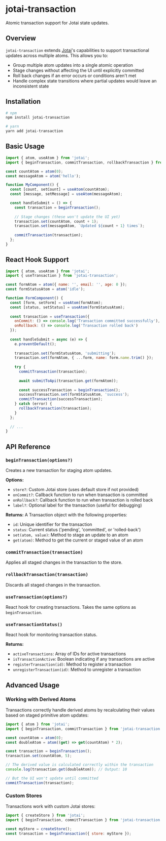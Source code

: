 # jotai-transaction

Atomic transaction support for Jotai state updates.

## Overview

`jotai-transaction` extends [Jotai](https://github.com/pmndrs/jotai)'s capabilities to support transactional updates across multiple atoms. This allows you to:

- Group multiple atom updates into a single atomic operation
- Stage changes without affecting the UI until explicitly committed
- Roll back changes if an error occurs or conditions aren't met
- Handle complex state transitions where partial updates would leave an inconsistent state

## Installation

```bash
# npm
npm install jotai-transaction

# yarn
yarn add jotai-transaction
```

## Basic Usage

```jsx
import { atom, useAtom } from 'jotai';
import { beginTransaction, commitTransaction, rollbackTransaction } from 'jotai-transaction';

const countAtom = atom(0);
const messageAtom = atom('hello');

function MyComponent() {
  const [count, setCount] = useAtom(countAtom);
  const [message, setMessage] = useAtom(messageAtom);

  const handleSubmit = () => {
    const transaction = beginTransaction();
    
    // Stage changes (these won't update the UI yet)
    transaction.set(countAtom, count + 1);
    transaction.set(messageAtom, `Updated ${count + 1} times`);
    
    commitTransaction(transaction);
  };
}
```

## React Hook Support

```jsx
import { atom, useAtom } from 'jotai';
import { useTransaction } from 'jotai-transaction';

const formAtom = atom({ name: '', email: '', age: 0 });
const formStatusAtom = atom('idle');

function FormComponent() {
  const [form, setForm] = useAtom(formAtom);
  const [status, setStatus] = useAtom(formStatusAtom);
  
  const transaction = useTransaction({
    onCommit: () => console.log('Transaction committed successfully'),
    onRollback: () => console.log('Transaction rolled back')
  });
  
  const handleSubmit = async (e) => {
    e.preventDefault();
    
    transaction.set(formStatusAtom, 'submitting');
    transaction.set(formAtom, { ...form, name: form.name.trim() });
    
    try {
      commitTransaction(transaction);
      
      await submitToApi(transaction.get(formAtom));
      
      const successTransaction = beginTransaction();
      successTransaction.set(formStatusAtom, 'success');
      commitTransaction(successTransaction);
    } catch (error) {
      rollbackTransaction(transaction);
    }
  };
  
  // ...
}
```

## API Reference

### `beginTransaction(options?)`

Creates a new transaction for staging atom updates.

**Options:**
- `store?`: Custom Jotai store (uses default store if not provided)
- `onCommit?`: Callback function to run when transaction is committed
- `onRollback?`: Callback function to run when transaction is rolled back
- `label?`: Optional label for the transaction (useful for debugging)

**Returns:** A Transaction object with the following properties:
- `id`: Unique identifier for the transaction
- `status`: Current status ('pending', 'committed', or 'rolled-back')
- `set(atom, value)`: Method to stage an update to an atom
- `get(atom)`: Method to get the current or staged value of an atom

### `commitTransaction(transaction)`

Applies all staged changes in the transaction to the store.

### `rollbackTransaction(transaction)`

Discards all staged changes in the transaction.

### `useTransaction(options?)`

React hook for creating transactions. Takes the same options as `beginTransaction`.

### `useTransactionStatus()`

React hook for monitoring transaction status.

**Returns:**
- `activeTransactions`: Array of IDs for active transactions
- `isTransactionActive`: Boolean indicating if any transactions are active
- `registerTransaction(id)`: Method to register a transaction
- `unregisterTransaction(id)`: Method to unregister a transaction

## Advanced Usage

### Working with Derived Atoms

Transactions correctly handle derived atoms by recalculating their values based on staged primitive atom updates:

```jsx
import { atom } from 'jotai';
import { beginTransaction, commitTransaction } from 'jotai-transaction';

const countAtom = atom(0);
const doubleAtom = atom((get) => get(countAtom) * 2);

const transaction = beginTransaction();
transaction.set(countAtom, 5);

// The derived value is calculated correctly within the transaction
console.log(transaction.get(doubleAtom)); // Output: 10

// But the UI won't update until committed
commitTransaction(transaction);
```

### Custom Stores

Transactions work with custom Jotai stores:

```jsx
import { createStore } from 'jotai';
import { beginTransaction, commitTransaction } from 'jotai-transaction';

const myStore = createStore();
const transaction = beginTransaction({ store: myStore });
```
